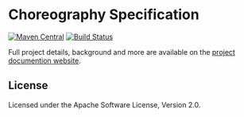 <!--
Copyright 2017 Software Engineering and Synthesis Group

Licensed under the Apache License, Version 2.0 (the "License");
you may not use this file except in compliance with the License.
You may obtain a copy of the License at

  http://www.apache.org/licenses/LICENSE-2.0

Unless required by applicable law or agreed to in writing, software
distributed under the License is distributed on an "AS IS" BASIS,
WITHOUT WARRANTIES OR CONDITIONS OF ANY KIND, either express or implied.
See the License for the specific language governing permissions and
limitations under the License.
-->
# Choreography Specification
[![Maven Central](https://maven-badges.herokuapp.com/maven-central/com/github/sesygroup/choreography/choreography-specification/badge.svg)](https://maven-badges.herokuapp.com/maven-central/com/github/sesygroup/choreography/choreography-specification) [![Build Status](https://travis-ci.org/alexander-perucci/choreography-specification.svg?branch=master)](https://travis-ci.org/alexander-perucci/choreography-specification)

Full project details, background and more are available on the [project documention website](https://sesygroup.github.io/choreography-specification).

## License
Licensed under the Apache Software License, Version 2.0.
